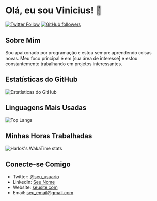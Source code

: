 # Olá, eu sou Vinicius! 👋

[![Twitter Follow](https://img.shields.io/twitter/follow/seu_usuario?style=social)](https://twitter.com/seu_usuario)
[![GitHub followers](https://img.shields.io/github/followers/seu_usuario?label=Follow&style=social)](https://github.com/seu_usuario)

## Sobre Mim
Sou apaixonado por programação e estou sempre aprendendo coisas novas. Meu foco principal é em [sua área de interesse] e estou constantemente trabalhando em projetos interessantes.

## Estatísticas do GitHub
![Estatísticas do GitHub](https://github-readme-stats.vercel.app/api?username=vh2224&show_icons=true&theme=radical)

## Linguagens Mais Usadas
![Top Langs](https://github-readme-stats.vercel.app/api/top-langs/?username=vh2224&layout=compact&langs_count=10&hide=python)

## Minhas Horas Trabalhadas

![Harlok's WakaTime stats](https://github-readme-stats.vercel.app/api/wakatime?username=vh2224)

## Conecte-se Comigo
- Twitter: [@seu_usuario](https://twitter.com/seu_usuario)
- LinkedIn: [Seu Nome](link_para_o_perfil_linkedin)
- Website: [seusite.com](https://seusite.com)
- Email: [seu_email@gmail.com](mailto:seu_email@gmail.com)
